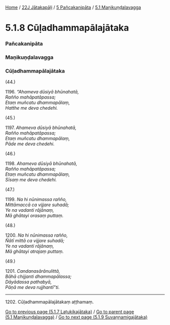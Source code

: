 
[Home](/) / [22J Jātakapāḷi](../../../22J.md) / [5 Pañcakanipāta](../../5.md) / [5.1 Maṇikuṇḍalavagga](../5.1.md)

# 5.1.8 Cūḷadhammapālajātaka

### Pañcakanipāta

### Maṇikuṇḍalavagga

### Cūḷadhammapālajātaka

(44.)

1196\. _“Ahameva dūsiyā bhūnahatā,_  
_Rañño mahāpatāpassa;_  
_Etaṃ muñcatu dhammapālaṃ,_  
_Hatthe me deva chedehi._  


(45.)

1197\. _Ahameva dūsiyā bhūnahatā,_  
_Rañño mahāpatāpassa;_  
_Etaṃ muñcatu dhammapālaṃ,_  
_Pāde me deva chedehi._  


(46.)

1198\. _Ahameva dūsiyā bhūnahatā,_  
_Rañño mahāpatāpassa;_  
_Etaṃ muñcatu dhammapālaṃ,_  
_Sīsaṃ me deva chedehi._  


(47.)

1199\. _Na hi nūnimassa rañño,_  
_Mittāmaccā ca vijjare suhadā;_  
_Ye na vadanti rājānaṃ,_  
_Mā ghātayi orasaṃ puttaṃ._  


(48.)

1200\. _Na hi nūnimassa rañño,_  
_Ñātī mittā ca vijjare suhadā;_  
_Ye na vadanti rājānaṃ,_  
_Mā ghātayi atrajaṃ puttaṃ._  


(49.)

1201\. _Candanasārānulittā,_  
_Bāhā chijjanti dhammapālassa;_  
_Dāyādassa pathabyā,_  
_Pāṇā me deva rujjhantī”ti._  


---

1202\. Cūḷadhammapālajātakaṃ aṭṭhamaṃ.



[Go to previous page (5.1.7 Laṭukikajātaka)](5.1.7.md) / [Go to parent page (5.1 Maṇikuṇḍalavagga)](../5.1.md) / [Go to next page (5.1.9 Suvaṇṇamigajātaka)](5.1.9.md)


